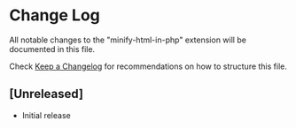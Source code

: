 # Change Log

All notable changes to the "minify-html-in-php" extension will be documented in this file.

Check [Keep a Changelog](http://keepachangelog.com/) for recommendations on how to structure this file.

## [Unreleased]

- Initial release